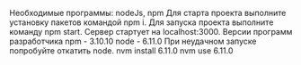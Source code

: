 Необходимые программы: nodeJs, npm
Для старта проекта выполните установку пакетов командой npm i.
Для запуска проекта выполните команду npm start. Сервер стартует на localhost:3000.
Версии программ разработчика npm - 3.10.10 node - 6.11.0
При неудачном запуске попробуйте откатить node.
nvm install 6.11.0
nvm use 6.11.0